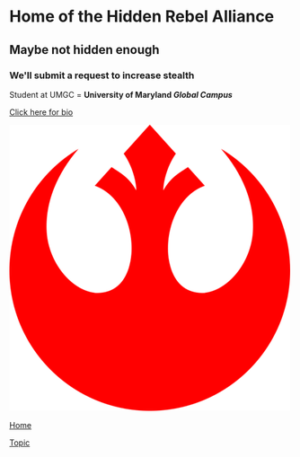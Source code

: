 # Home of the Hidden Rebel Alliance

## Maybe not hidden enough

### We'll submit a request to increase stealth

Student at UMGC = **University of Maryland *Global Campus***

[Click here for bio](yoohootoo.github.io/bio)

![Our Logo](Redstarbird.png)

[Home](index)

[Topic](Topic)
